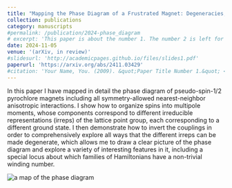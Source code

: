 ```yaml
---
title: "Mapping the Phase Diagram of a Frustrated Magnet: Degeneracies, Flat Bands, and Canting Cycles on the Pyrochlore Lattice"
collection: publications
category: manuscripts
#permalink: /publication/2024-phase_diagram
# excerpt: 'This paper is about the number 1. The number 2 is left for future work.'
date: 2024-11-05
venue: '(arXiv, in review)'
#slidesurl: 'http://academicpages.github.io/files/slides1.pdf'
paperurl: 'https://arxiv.org/abs/2411.03429'
#citation: 'Your Name, You. (2009). &quot;Paper Title Number 1.&quot; <i>Journal 1</i>. 1(1).'
---
```


In this paper I have mapped in detail the phase diagram of pseudo-spin-1/2 pyrochlore magnets including all symmetry-allowed nearest-neighbor anisotropic interactions. I show how to organize spins into multipole moments, whose components correspond to different irreducible representations (irreps) of the lattice point group, each corresponding to a different ground state. I then demonstrate how to invert the couplings in order to comprehensively explore all ways that the different irreps can be made degenerate, which allows me to draw a clear picture of the phase diagram and explore a variety of interesting features in it, including a special locus about which families of Hamiltonians have a non-trivial winding number. 

![a map of the phase diagram](https://ktchung-p.github.io/images/2024-phase-diagram-pyro.png)